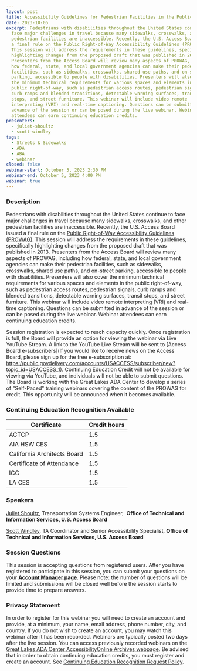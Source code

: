 ```yaml
---
layout: post
title: Accessibility Guidelines for Pedestrian Facilities in the Public Right-of-Way
date: 2023-10-05
excerpt: Pedestrians with disabilities throughout the United States continue to
  face major challenges in travel because many sidewalks, crosswalks, and other
  pedestrian facilities are inaccessible. Recently, the U.S. Access Board issued
  a final rule on the Public Right-of-Way Accessibility Guidelines (PROWAG).
  This session will address the requirements in these guidelines, specifically
  highlighting changes from the proposed draft that was published in 2013.
  Presenters from the Access Board will review many aspects of PROWAG, including
  how federal, state, and local government agencies can make their pedestrian
  facilities, such as sidewalks, crosswalks, shared use paths, and on-street
  parking, accessible to people with disabilities. Presenters will also cover
  the minimum technical requirements for various spaces and elements in the
  public right-of-way, such as pedestrian access routes, pedestrian signals,
  curb ramps and blended transitions, detectable warning surfaces, transit
  stops, and street furniture. This webinar will include video remote
  interpreting (VRI) and real-time captioning. Questions can be submitted in
  advance of the session or can be posed during the live webinar. Webinar
  attendees can earn continuing education credits.
presenters:
  - juliet-shoultz
  - scott-windley
tags:
  - Streets & Sidewalks
  - ADA
  - ABA
  - webinar
closed: false
webinar-start: October 5, 2023 2:30 PM
webinar-end: October 5, 2023 4:00 PM
webinar: true
---
```

### Description

Pedestrians with disabilities throughout the United States continue to face major challenges in travel because many sidewalks, crosswalks, and other pedestrian facilities are inaccessible. Recently, the U.S. Access Board issued a final rule on the [Public Right-of-Way Accessibility Guidelines (PROWAG)](https://www.access-board.gov/prowag/). This session will address the requirements in these guidelines, specifically highlighting changes from the proposed draft that was published in 2013. Presenters from the Access Board will review many aspects of PROWAG, including how federal, state, and local government agencies can make their pedestrian facilities, such as sidewalks, crosswalks, shared use paths, and on-street parking, accessible to people with disabilities. Presenters will also cover the minimum technical requirements for various spaces and elements in the public right-of-way, such as pedestrian access routes, pedestrian signals, curb ramps and blended transitions, detectable warning surfaces, transit stops, and street furniture. This webinar will include video remote interpreting (VRI) and real-time captioning. Questions can be submitted in advance of the session or can be posed during the live webinar. Webinar attendees can earn continuing education credits.

Session registration is expected to reach capacity quickly. Once registration is full, the Board will provide an option for viewing the webinar via Live YouTube Stream. A link to the YouTube Live Stream will be sent to [Access Board e-subscribers](If you would like to receive news on the Access Board, please sign up for the free e-subscription at: https://public.govdelivery.com/accounts/USACCESS/subscriber/new?topic_id=USACCESS_1). Continuing Education Credit will not be available for viewing via YouTube, and individuals will not be able to submit questions. The Board is working with the Great Lakes ADA Center to develop a series of "Self-Paced" training webinars covering the content of the PROWAG for credit. This opportunity will be announced when it becomes available.

### Continuing Education Recognition Available

| **Certificate**             | **Credit hours** |
| --------------------------- | ---------------- |
| ACTCP                       | 1.5              |
| AIA HSW CES                 | 1.5              |
| California Architects Board | 1.5              |
| Certificate of Attendance   | 1.5              |
| ICC                         | 1.5              |
| L﻿A CES                      | 1.5              |

### Speakers

[Juliet Shoultz](https://www.accessibilityonline.org/ao/speakers/10627/?ret=speakers), Transportation Systems Engineer,  **Office of Technical and Information Services, U.S. Access Board**

[Scott Windley](https://www.accessibilityonline.org/speakers/speaker.aspx?id=10164&ret=Accessible%20Residential%20Housing), TA Coordinator and Senior Accessibility Specialist, **Office of Technical and Information Services, U.S. Access Board**

### Session Questions

This session is accepting questions from registered users. After you have registered to participate in this session, you can submit your questions on your **[Account Manager page](https://www.accessibilityonline.org/ao/accountManager/110952)**. Please note: the number of questions will be limited and submissions will be closed well before the session starts to provide time to prepare answers.

### Privacy Statement

In order to register for this webinar you will need to create an account and provide, at a minimum, your name, email address, phone number, city, and country. If you do not wish to create an account, you may watch this webinar after it has been recorded. Webinars are typically posted two days after the live session. You can access previously recorded webinars on the [Great Lakes ADA Center AccessibilityOnline Archives webpage](https://www.accessibilityonline.org/ao/archives/). Be advised that in order to obtain continuing education credits, you must register and create an account. See [Continuing Education Recognition Request Policy](https://www.accessibilityonline.org/continuing-education/CEUDetails.aspx).

